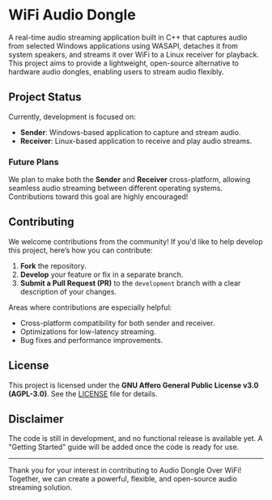 # WiFi Audio Dongle

A real-time audio streaming application built in C++ that captures audio from selected Windows applications using WASAPI, detaches it from system speakers, and streams it over WiFi to a Linux receiver for playback. This project aims to provide a lightweight, open-source alternative to hardware audio dongles, enabling users to stream audio flexibly.

## Project Status

Currently, development is focused on:
- **Sender**: Windows-based application to capture and stream audio.
- **Receiver**: Linux-based application to receive and play audio streams.

### Future Plans
We plan to make both the **Sender** and **Receiver** cross-platform, allowing seamless audio streaming between different operating systems. Contributions toward this goal are highly encouraged!

## Contributing

We welcome contributions from the community! If you'd like to help develop this project, here’s how you can contribute:
1. **Fork** the repository.
2. **Develop** your feature or fix in a separate branch.
3. **Submit a Pull Request (PR)** to the `development` branch with a clear description of your changes.

Areas where contributions are especially helpful:
- Cross-platform compatibility for both sender and receiver.
- Optimizations for low-latency streaming.
- Bug fixes and performance improvements.

## License

This project is licensed under the **GNU Affero General Public License v3.0 (AGPL-3.0)**. See the [LICENSE](LICENSE) file for details.

## Disclaimer

The code is still in development, and no functional release is available yet. A "Getting Started" guide will be added once the code is ready for use.

---

Thank you for your interest in contributing to Audio Dongle Over WiFi! Together, we can create a powerful, flexible, and open-source audio streaming solution.